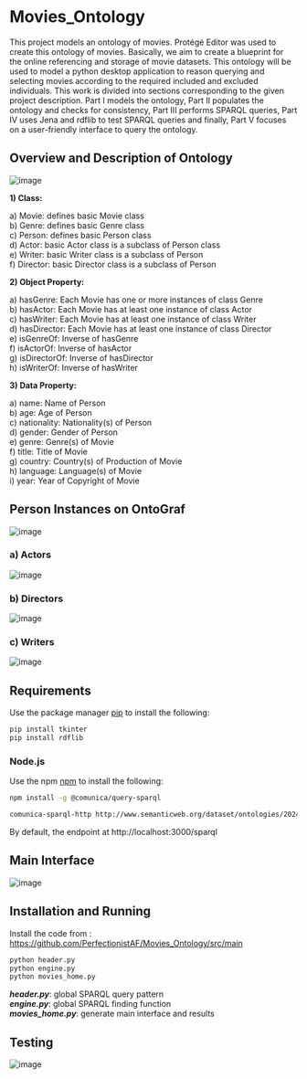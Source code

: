 # Movies_Ontology

This project models an ontology of movies. Protégé Editor was used to create this ontology of movies. Basically, we aim to create a blueprint 
for the online referencing and storage of movie datasets. This ontology will be used to model a python desktop application to reason querying 
and selecting movies according to the required included and excluded individuals. This work is divided into sections corresponding to the 
given project description. Part I models the ontology, Part II populates the ontology and checks for consistency, Part III performs SPARQL 
queries, Part IV uses Jena and rdflib to test SPARQL queries and finally, Part V focuses on a user-friendly interface to query the ontology.

## Overview and Description of Ontology

![image](https://github.com/PerfectionistAF/Movies_Ontology/assets/77901496/5fda46d8-0092-40c0-a623-29927487d4eb)

**1) Class:** 

a) Movie: defines basic Movie class<br>
b) Genre: defines basic Genre class<br> 
c) Person: defines basic Person class<br>
d) Actor: basic Actor class is a subclass of Person class<br>
e) Writer: basic Writer class is a subclass of Person<br>
f) Director: basic Director class is a subclass of Person<br>

**2) Object Property:**

a) hasGenre: Each Movie has one or more instances of class Genre<br>
b) hasActor: Each Movie has at least one instance of class Actor<br>
c) hasWriter: Each Movie has at least one instance of class Writer<br>
d) hasDirector: Each Movie has at least one instance of class Director<br>
e) isGenreOf: Inverse of hasGenre<br>
f) isActorOf: Inverse of hasActor<br>
g) isDirectorOf: Inverse of hasDirector<br>
h) isWriterOf: Inverse of hasWriter<br>

**3) Data Property:**

a) name: Name of Person<br>
b) age: Age of Person<br>
c) nationality: Nationality(s) of Person<br>
d) gender: Gender of Person<br>
e) genre: Genre(s) of Movie<br>
f) title: Title of Movie<br>
g) country: Country(s) of Production of Movie<br>
h) language: Language(s) of Movie<br>
i) year: Year of Copyright of Movie<br>

## Person Instances on OntoGraf

![image](https://github.com/PerfectionistAF/Movies_Ontology/assets/77901496/f43cada2-bdf0-4766-a2b3-8f6c9217b9b1)

### a) Actors

![image](https://github.com/PerfectionistAF/Movies_Ontology/assets/77901496/d56f66db-90da-4d75-9264-bb5af8920ef4)

### b) Directors

![image](https://github.com/PerfectionistAF/Movies_Ontology/assets/77901496/835b19ca-b752-4b42-a137-f6c9c51db2a9)

### c) Writers

![image](https://github.com/PerfectionistAF/Movies_Ontology/assets/77901496/df454305-8bbe-49cd-b9ca-65a572be7a40)

## Requirements

Use the package manager [pip](https://pip.pypa.io/en/stable/) to install the following:
```bash
pip install tkinter
pip install rdflib
```
### Node.js

Use the npm [npm](https://docs.npmjs.com/cli/v10/commands/npm-install) to install the following:
```bash
npm install -g @comunica/query-sparql
```

```bash
comunica-sparql-http http://www.semanticweb.org/dataset/ontologies/2024/4/moviesV1/
```

By default, the endpoint at http://localhost:3000/sparql 

## Main Interface

![image](https://github.com/PerfectionistAF/Movies_Ontology/assets/77901496/dec9bb4e-f7bf-4ea8-812f-2b963797a00e)

## Installation and Running

Install the code from : https://github.com/PerfectionistAF/Movies_Ontology/src/main 
```bash
python header.py
python engine.py
python movies_home.py
```

***header.py***: global SPARQL query pattern<br>
***engine.py***: global SPARQL finding function<br>
***movies_home.py***: generate main interface and results<br>

## Testing

![image](https://github.com/PerfectionistAF/Movies_Ontology/assets/77901496/35965b84-00c5-4381-823f-dd115448b9e8)

